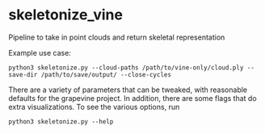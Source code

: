 # skeletonize_vine
Pipeline to take in point clouds and return skeletal representation

Example use case:
```
python3 skeletonize.py --cloud-paths /path/to/vine-only/cloud.ply --save-dir /path/to/save/output/ --close-cycles
```

There are a variety of parameters that can be tweaked, with reasonable defaults for the grapevine project. In addition, there are some flags that do extra visualizations. To see the various options, run

```
python3 skeletonize.py --help
```
